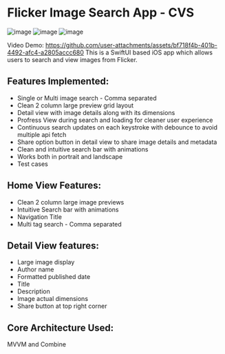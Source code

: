 # Flicker Image Search App - CVS

![image](https://github.com/user-attachments/assets/9e9415ad-01ba-4b8c-acac-7539f6fc59ed)
![image](https://github.com/user-attachments/assets/94119483-2933-4d72-8885-c4af18d953c3)
![image](https://github.com/user-attachments/assets/4ce4d6c2-5042-4558-b021-38e989e20988)

Video Demo: https://github.com/user-attachments/assets/bf718f4b-401b-4492-afc4-a2805accc680
This is a SwiftUI based iOS app which allows users to search and view images from Flicker.

## Features Implemented:
* Single or Multi image search - Comma separated
* Clean 2 column large preview grid layout
* Detail view with image details along with its dimensions
* Profress View during search and loading for cleaner user experience
* Continuous search updates on each keystroke with debounce to avoid multiple api fetch
* Share option button in detail view to share image details and metadata
* Clean and intuitive search bar with animations
* Works both in portrait and landscape
* Test cases

## Home View Features: 
* Clean 2 column large image previews
* Intuitive Search bar with animations
* Navigation Title
* Multi tag search - Comma separated

## Detail View features: 
* Large image display
* Author name
* Formatted published date
* Title
* Description
* Image actual dimensions
* Share button at top right corner

## Core Architecture Used: 
MVVM and Combine
